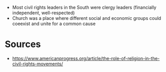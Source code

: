 - Most civil rights leaders in the South were clergy leaders (financially independent, well-respected)
- Church was a place where different social and economic groups could coeexist and unite for a common cause

# Sources

- https://www.americanprogress.org/article/the-role-of-religion-in-the-civil-rights-movements/
